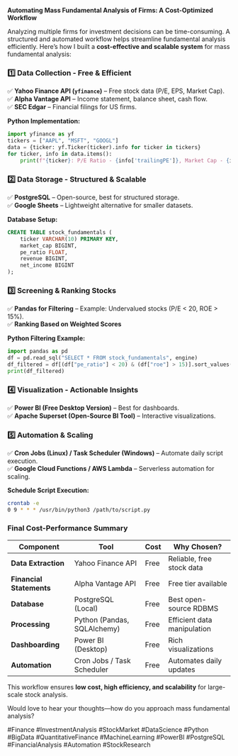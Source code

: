 **Automating Mass Fundamental Analysis of Firms: A Cost-Optimized Workflow**

Analyzing multiple firms for investment decisions can be time-consuming. A structured and automated workflow helps streamline fundamental analysis efficiently. Here’s how I built a **cost-effective and scalable system** for mass fundamental analysis:

### **1️⃣ Data Collection - Free & Efficient**

✅ **Yahoo Finance API (****`yfinance`****)** – Free stock data (P/E, EPS, Market Cap).\
✅ **Alpha Vantage API** – Income statement, balance sheet, cash flow.\
✅ **SEC Edgar** – Financial filings for US firms.

**Python Implementation:**

```python
import yfinance as yf
tickers = ["AAPL", "MSFT", "GOOGL"]
data = {ticker: yf.Ticker(ticker).info for ticker in tickers}
for ticker, info in data.items():
    print(f"{ticker}: P/E Ratio - {info['trailingPE']}, Market Cap - {info['marketCap']}")
```

### **2️⃣ Data Storage - Structured & Scalable**

✅ **PostgreSQL** – Open-source, best for structured storage.\
✅ **Google Sheets** – Lightweight alternative for smaller datasets.

**Database Setup:**

```sql
CREATE TABLE stock_fundamentals (
    ticker VARCHAR(10) PRIMARY KEY,
    market_cap BIGINT,
    pe_ratio FLOAT,
    revenue BIGINT,
    net_income BIGINT
);
```

### **3️⃣ Screening & Ranking Stocks**

✅ **Pandas for Filtering** – Example: Undervalued stocks (P/E < 20, ROE > 15%).\
✅ **Ranking Based on Weighted Scores**

**Python Filtering Example:**

```python
import pandas as pd
df = pd.read_sql("SELECT * FROM stock_fundamentals", engine)
df_filtered = df[(df["pe_ratio"] < 20) & (df["roe"] > 15)].sort_values(by="market_cap", ascending=False)
print(df_filtered)
```

### **4️⃣ Visualization - Actionable Insights**

✅ **Power BI (Free Desktop Version)** – Best for dashboards.\
✅ **Apache Superset (Open-Source BI Tool)** – Interactive visualizations.

### **5️⃣ Automation & Scaling**

✅ **Cron Jobs (Linux) / Task Scheduler (Windows)** – Automate daily script execution.\
✅ **Google Cloud Functions / AWS Lambda** – Serverless automation for scaling.

**Schedule Script Execution:**

```bash
crontab -e
0 9 * * * /usr/bin/python3 /path/to/script.py
```

### **Final Cost-Performance Summary**

| **Component**            | **Tool**                    | **Cost** | **Why Chosen?**             |
| ------------------------ | --------------------------- | -------- | --------------------------- |
| **Data Extraction**      | Yahoo Finance API           | Free     | Reliable, free stock data   |
| **Financial Statements** | Alpha Vantage API           | Free     | Free tier available         |
| **Database**             | PostgreSQL (Local)          | Free     | Best open-source RDBMS      |
| **Processing**           | Python (Pandas, SQLAlchemy) | Free     | Efficient data manipulation |
| **Dashboarding**         | Power BI (Desktop)          | Free     | Rich visualizations         |
| **Automation**           | Cron Jobs / Task Scheduler  | Free     | Automates daily updates     |

This workflow ensures **low cost, high efficiency, and scalability** for large-scale stock analysis.

Would love to hear your thoughts—how do you approach mass fundamental analysis?

#Finance #InvestmentAnalysis #StockMarket #DataScience #Python #BigData #QuantitativeFinance #MachineLearning #PowerBI #PostgreSQL #FinancialAnalysis #Automation #StockResearch

